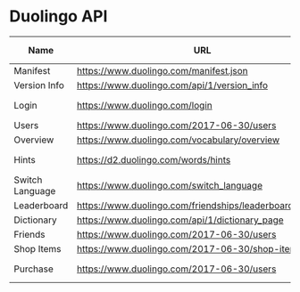 # Duolingo API

| Name            | URL                                                         | Query Parameter                                        | Body                             | Required Auth |
| --------------- | ----------------------------------------------------------- | ------------------------------------------------------ | -------------------------------- | ------------- |
| Manifest        | <https://www.duolingo.com/manifest.json>                    | -                                                      | -                                | NO            |
| Version Info    | <https://www.duolingo.com/api/1/version_info>               | -                                                      | -                                | NO            |
| Login           | <https://www.duolingo.com/login>                            | ?login={username or email}&password={password}         | -                                | NO            |
| Users           | <https://www.duolingo.com/2017-06-30/users>                 | /{userid}                                              | -                                | YES           |
| Overview        | <https://www.duolingo.com/vocabulary/overview>              | -                                                      | -                                | YES           |
| Hints           | <https://d2.duolingo.com/words/hints>                       | /{learningLanguage}/{formLanguage}?sentence={sentence} | -                                | YES           |
| Switch Language | <https://www.duolingo.com/switch_language>                  | -                                                      | from_language, learning_language | YES           |
| Leaderboard     | <https://www.duolingo.com/friendships/leaderboard_activity> | -                                                      | -                                | YES           |
| Dictionary      | <https://www.duolingo.com/api/1/dictionary_page>            | ?lexeme_id={lexemeId}                                  | -                                | YES           |
| Friends         | <https://www.duolingo.com/2017-06-30/users>                 | /{userId}/subscriptions                                | -                                | YES           |
| Shop Items      | <https://www.duolingo.com/2017-06-30/shop-items>            | -                                                      | -                                | YES           |
| Purchase        | <https://www.duolingo.com/2017-06-30/users>                 | /{userId}/shop-items                                   | itemName, learningLanguage       | YES           |
